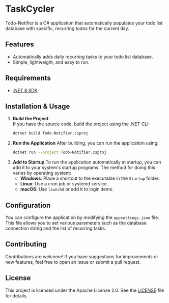 # TaskCycler

Todo-Notifier is a C# application that automatically populates your todo list database with specific, recurring todos for the current day.

## Features

- Automatically adds daily recurring tasks to your todo list database.
- Simple, lightweight, and easy to run.

## Requirements

- [.NET 8 SDK](https://dotnet.microsoft.com/en-us/download/dotnet/8.0)

## Installation & Usage

1. **Build the Project**  
   If you have the source code, build the project using the .NET CLI:
   ```sh
   dotnet build Todo-Notifier.csproj
   ```
2. **Run the Application**
   After building, you can run the application using:
   ```sh
   dotnet run --project Todo-Notifier.csproj
   ```
3. **Add to Startup**
   To run the application automatically at startup, you can add it to your system's startup programs. The method for doing this varies by operating system:
   - **Windows**: Place a shortcut to the executable in the `Startup` folder.
   - **Linux**: Use a cron job or systemd service.
   - **macOS**: Use `launchd` or add it to login items.

## Configuration

You can configure the application by modifying the `appsettings.json` file. This file allows you to set various parameters such as the database connection string and the list of recurring tasks.

## Contributing

Contributions are welcome! If you have suggestions for improvements or new features, feel free to open an issue or submit a pull request.

## License

This project is licensed under the Apache License 2.0. See the [LICENSE](LICENSE) file for details.
